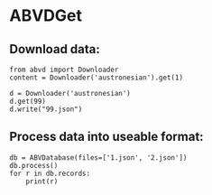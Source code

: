 # ABVDGet

## Download data:

```
from abvd import Downloader
content = Downloader('austronesian').get(1)

d = Downloader('austronesian')
d.get(99)
d.write("99.json")
```

## Process data into useable format:

```
db = ABVDatabase(files=['1.json', '2.json'])
db.process()
for r in db.records:
    print(r)
```
